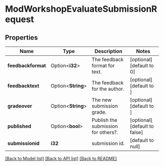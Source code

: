 # ModWorkshopEvaluateSubmissionRequest

## Properties

Name | Type | Description | Notes
------------ | ------------- | ------------- | -------------
**feedbackformat** | Option<**i32**> | The feedback format for text. | [optional][default to 0]
**feedbacktext** | Option<**String**> | The feedback for the author. | [optional][default to ]
**gradeover** | Option<**String**> | The new submission grade. | [optional][default to ]
**published** | Option<**bool**> | Publish the submission for others?. | [optional][default to false]
**submissionid** | **i32** | submission id. | [default to null]

[[Back to Model list]](../README.md#documentation-for-models) [[Back to API list]](../README.md#documentation-for-api-endpoints) [[Back to README]](../README.md)



